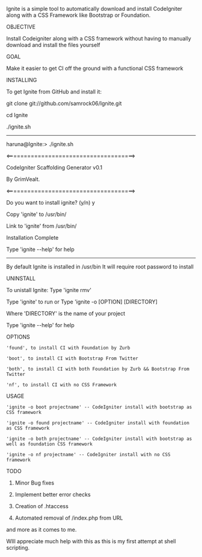 Ignite is a simple tool to automatically download and install
CodeIgniter along with a CSS Framework like Bootstrap or Foundation.


OBJECTIVE

Install Codeigniter along with a CSS framework without having to manually download and install the files yourself


GOAL

Make it easier to get CI off the ground with a functional CSS framework 


INSTALLING

To get Ignite from GitHub and install it:

git clone git://github.com/samrock06/Ignite.git

cd Ignite

./ignite.sh


----------------------------------------------------

haruna@Ignite:> ./ignite.sh

<=====================================>

CodeIgniter Scaffolding Generator v0.1

By GrimVealt.

<=====================================>

Do you want to install ignite? (y/n)
y

Copy 'ignite' to /usr/bin/

Link to 'ignite' from /usr/bin/

Installation Complete

Type 'ignite --help' for help

----------------------------------------------------


By default Ignite is installed in /usr/bin 
It will require root password to install


UNINSTALL

To unistall Ignite:
Type 'ignite rmv'

Type 'ignite' to run or Type 'ignite -o [OPTION] [DIRECTORY]

Where 'DIRECTORY' is the name of your project

Type 'ignite --help' for help


OPTIONS

	'found', to install CI with Foundation by Zurb

	'boot', to install CI with Bootstrap From Twitter

	'both', to install CI with both Foundation by Zurb && Bootstrap From Twitter

	'nf', to install CI with no CSS Framework


USAGE

	'ignite -o boot projectname' -- CodeIgniter install with bootstrap as CSS framework

	'ignite -o found projectname' -- CodeIgniter install with foundation as CSS framework

	'ignite -o both projectname' -- CodeIgniter install with bootstrap as well as foundation CSS framework

	'ignite -o nf projectname' -- CodeIgniter install with no CSS framework

TODO

1. Minor Bug fixes

2. Implement better error checks

3. Creation of .htaccess

4. Automated removal of /index.php from URL

and more as it comes to me.

WIll appreciate much help with this as this is my first attempt at shell scripting.

